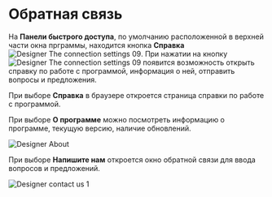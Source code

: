 # Обратная связь

На **Панели быстрого доступа**, по умолчанию расположенной в верхней части окна прграммы, находится кнопка **Справка**![Designer The connection settings 09](~/images/Designer_connection_settings_09.png). При нажатии на кнопку ![Designer The connection settings 09](~/images/Designer_connection_settings_09.png) появится возможность открыть справку по работе с программой, информация о ней, отправить вопросы и предложения.

При выборе **Справка** в браузере откроется страница справки по работе с программой.

При выборе **О программе** можно посмотреть информацию о программе, текущую версию, наличие обновлений.

![Designer About](~/images/Designer_About.png)

При выборе **Напишите нам** откроется окно обратной связи для ввода вопросов и предложений.

![Designer contact us 1](~/images/Designer_contact_us_1.png)
